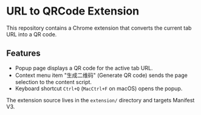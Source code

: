 # URL to QRCode Extension

This repository contains a Chrome extension that converts the current tab URL into a QR code.

## Features

- Popup page displays a QR code for the active tab URL.
- Context menu item "生成二维码" (Generate QR code) sends the page selection to the content script.
- Keyboard shortcut `Ctrl+Q` (`MacCtrl+F` on macOS) opens the popup.

The extension source lives in the `extension/` directory and targets Manifest V3.

